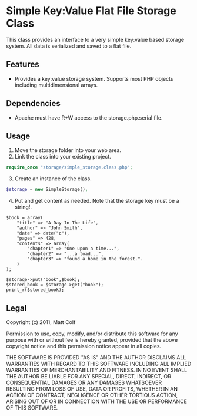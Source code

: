 ﻿Simple Key:Value Flat File Storage Class
========================================

This class provides an interface to a very simple key:value based storage system. All data is 
serialized and saved to a flat file. 

Features
--------

- Provides a key:value storage system. Supports most PHP objects including multidimensional arrays.

Dependencies
------------

- Apache must have R+W access to the storage.php.serial file.

Usage
-----

1. Move the storage folder into your web area.
2. Link the class into your existing project.
```PHP
require_once "storage/simple_storage.class.php";
```

3. Create an instance of the class.
```PHP
$storage = new SimpleStorage();
```

4. Put and get content as needed. Note that the storage key must be a string!.

```
$book = array(														
	"title" => "A Day In The Life",									
	"author" => "John Smith",										
	"date" => date("c"),											
	"pages" => 428,												
	"contents" => array(
		"chapter1" => "One upon a time...",
		"chapter2" => "...a toad...",
		"chapter3" => "found a home in the forest.".
	)
);

$storage->put("book",$book);
$stored_book = $storage->get("book");
print_r($stored_book);
```

Legal
-----

Copyright (c) 2011, Matt Colf

Permission to use, copy, modify, and/or distribute this software for any
purpose with or without fee is hereby granted, provided that the above
copyright notice and this permission notice appear in all copies.

THE SOFTWARE IS PROVIDED "AS IS" AND THE AUTHOR DISCLAIMS ALL WARRANTIES
WITH REGARD TO THIS SOFTWARE INCLUDING ALL IMPLIED WARRANTIES OF
MERCHANTABILITY AND FITNESS. IN NO EVENT SHALL THE AUTHOR BE LIABLE FOR
ANY SPECIAL, DIRECT, INDIRECT, OR CONSEQUENTIAL DAMAGES OR ANY DAMAGES
WHATSOEVER RESULTING FROM LOSS OF USE, DATA OR PROFITS, WHETHER IN AN
ACTION OF CONTRACT, NEGLIGENCE OR OTHER TORTIOUS ACTION, ARISING OUT OF
OR IN CONNECTION WITH THE USE OR PERFORMANCE OF THIS SOFTWARE.